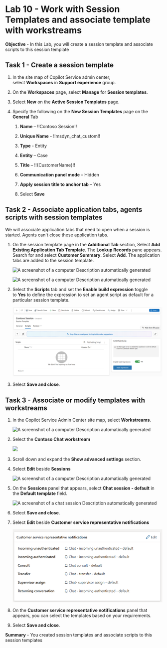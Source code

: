 # Lab 10 - Work with Session Templates and associate template with workstreams

**Objective** - In this Lab, you will create a session template and associate scripts to this session template

## Task 1 - Create a session template

1.  In the site map of Copilot Service admin center,
    select **Workspaces** in **Support experience** group.

2.  On the **Workspaces** page, select **Manage** for **Session
    templates**.

3.  Select **New** on the **Active Session Templates** page.

4.  Specify the following on the **New Session Templates** page on the
    **General** Tab

    1.  **Name** – !!Contoso Session!!

    2.  **Unique Name** - !!msdyn_chat_custom!!

    3.  **Type** - Entity

    4.  **Entity** – Case

    5.  **Title** – !!{CustomerName}!!

    6.  **Communication panel mode** – Hidden

    7.  **Apply session title to anchor tab** – Yes

    8.  Select **Save**

## Task 2 - Associate application tabs, agents scripts with session templates

We will associate application tabs that need to open when a session is
started. Agents can't close these application tabs.

1.  On the session template page in the **Additional Tab** section, Select **Add Existing Application
    Tab Template**. The **Lookup Records** pane appears. Search for and select **Customer
    Summary**. Select **Add**. The application tabs are added to
    the session template.

    ![A screenshot of a computer Description automatically
generated](./media/media10/image3.png)

    ![A screenshot of a computer Description automatically
generated](./media/media10/image4.png)

2.  Select the **Scripts** tab and set the **Enable build
    expression** toggle to **Yes** to define the expression to set an
    agent script as default for a particular session template.

    ![](./media/media10/script.png)

3.  Select **Save and close**.

## Task 3 - Associate or modify templates with workstreams

1.  In the Copilot Service Admin Center site map,
    select **Workstreams**.

    ![A screenshot of a computer Description automatically
generated](./media/media10/image7.png)

2.  Select the **Contoso Chat workstream**

    ![](./media/media10/image8.png)

3.  Scroll down and expand the **Show advanced settings** section.

4.  Select **Edit** beside **Sessions**

    ![A screenshot of a computer Description automatically
generated](./media/media10/image9.png)

5.  On the **Sessions** panel that appears, select **Chat session - default** in
    the **Default template** field.

    ![A screenshot of a chat session Description automatically
generated](./media/media10/image10.png)

6.  Select **Save and close**.

7.  Select **Edit** beside **Customer service representative notifications**

    ![A screenshot of a computer Description automatically generated](./media/media10/notification.png)

8.  On the **Customer service representative notifications** panel that appears, you can select the templates based on your requirements.

9.  Select **Save and close**.

**Summary** - You created session templates and associate scripts to this session templates
